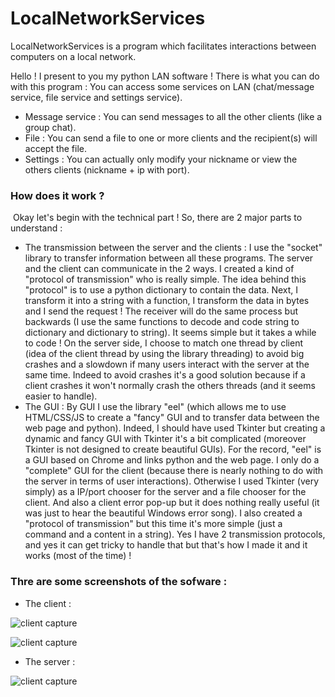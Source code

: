 # LocalNetworkServices
LocalNetworkServices is a program which facilitates interactions between computers on a local network.

Hello ! I present to you my python LAN software !
There is what you can do with this program :
You can access some services on LAN (chat/message service, file service and settings service).
- Message service : You can send messages to all the other clients (like a group chat).
- File : You can send a file to one or more clients and the recipient(s) will accept the file.
- Settings : You can actually only modify your nickname or view the others clients (nickname + ip with port).


### How does it work ?
 Okay let's begin with the technical part ! So, there are 2 major parts to understand :
- The transmission between the server and the clients : I use the "socket" library to transfer information between all these programs. The server and the client can communicate in the 2 ways. I created a kind of "protocol of transmission" who is really simple. The idea behind this "protocol" is to use a python dictionary to contain the data. Next, I transform it into a string with a function, I transform the data in bytes and I send the request ! The receiver will do the same process but backwards (I use the same functions to decode and code string to dictionary and dictionary to string). It seems simple but it takes a while to code ! On the server side, I choose to match one thread by client (idea of the client thread by using the library threading) to avoid big crashes and a slowdown if many users interact with the server at the same time. Indeed to avoid crashes it's a good solution because if a client crashes it won't normally crash the others threads (and it seems easier to handle).
- The GUI : By GUI I use the library "eel" (which allows me to use HTML/CSS/JS to create a "fancy" GUI and to transfer data between the web page and python). Indeed, I should have used Tkinter but creating a dynamic and fancy GUI with Tkinter it's a bit complicated (moreover Tkinter is not designed to create beautiful GUIs). For the record, "eel" is a GUI based on Chrome and links python and the web page. I only do a "complete" GUI for the client (because there is nearly nothing to do with the server in terms of user interactions). Otherwise I used Tkinter (very simply) as a IP/port chooser for the server and a file chooser for the client. And also a client error pop-up but it does nothing really useful (it was just to hear the beautiful Windows error song). I also created a "protocol of transmission" but this time it's more simple (just a command and a content in a string). Yes I have 2 transmission protocols, and yes it can get tricky to handle that but that's how I made it and it works (most of the time) !

### Thre are some screenshots of the sofware :

- The client :

![client capture](https://i.imgur.com/zJsjbwh.png)

![client capture](https://i.imgur.com/iPDSvuj.png)

- The server :

![client capture](https://i.imgur.com/EtysU7c.png)
